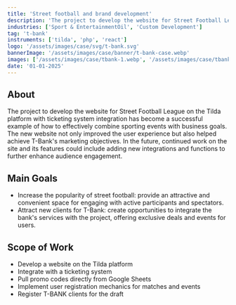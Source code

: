 ```yaml
---
title: 'Street football and brand development'
description: 'The project to develop the website for Street Football League on the Tilda platform with ticketing system integration has become a successful example of how to effectively combine sporting events with business goals.'
industries: ['Sport & EntertainmentOil', 'Custom Development']
tag: 't-bank'
instruments: ['tilda', 'php', 'react']
logo: '/assets/images/case/svg/t-bank.svg'
bannerImage: '/assets/images/case/banner/t-bank-case.webp'
images: ['/assets/images/case/tbank-1.webp', '/assets/images/case/tbank-2.webp']
date: '01-01-2025'
---
```


## About

The project to develop the website for Street Football League on the Tilda platform with ticketing system integration has become a successful example of how to effectively combine sporting events with business goals. The new website not only improved the user experience but also helped achieve T-Bank's marketing objectives. In the future, continued work on the site and its features could include adding new integrations and functions to further enhance audience engagement.

## Main Goals

- Increase the popularity of street football: provide an attractive and convenient space for engaging with active participants and spectators.
- Attract new clients for T-Bank: create opportunities to integrate the bank's services with the project, offering exclusive deals and events for users.

## Scope of Work

- Develop a website on the Tilda platform
- Integrate with a ticketing system
- Pull promo codes directly from Google Sheets
- Implement user registration mechanics for matches and events
- Register T-BANK clients for the draft
